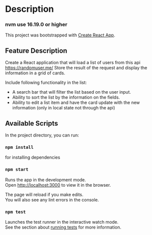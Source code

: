 # Description

### nvm use 16.19.0 or higher

This project was bootstrapped with [Create React App](https://github.com/facebook/create-react-app).

## Feature Description

Create a React application that will load a list of users from this api https://randomuser.me/
Store the result of the request and display the information in a grid of cards.

Include following functionality in the list:

- A search bar that will filter the list based on the user input.
- Ability to sort the list by the information on the fields.
- Ability to edit a list item and have the card update with the new information (only in local state not through the api)

## Available Scripts

In the project directory, you can run:

### `npm install`

for installing dependencies

### `npm start`

Runs the app in the development mode.\
Open [http://localhost:3000](http://localhost:3000) to view it in the browser.

The page will reload if you make edits.\
You will also see any lint errors in the console.

### `npm test`

Launches the test runner in the interactive watch mode.\
See the section about [running tests](https://facebook.github.io/create-react-app/docs/running-tests) for more information.
